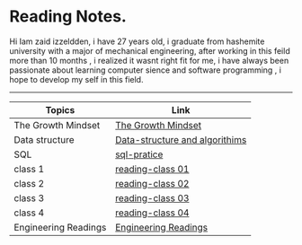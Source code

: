 # Reading Notes.

Hi Iam zaid izzeldden, i have 27 years old, i graduate from hashemite university with a major of mechanical engineering, after working in this feild more than 10 months , i realized it wasnt right fit for me, i have always been passionate about learning computer sience and software programming , i hope to develop my self in this field. 

---

| Topics                                        |                             Link                              |
| --------------------------------------------- |---------------------------------------------------------------|
|The Growth Mindset                             |  [The Growth Mindset](grouthMindmd)                           |
|Data structure                                 |  [Data-structure and algorithims](data-tructure-algorithimsmd)|
|SQL                                            |  [sql-pratice](sql-practicingmd)                              |
|class 1                                        |  [reading-class 01](reading-class01md)                        |
|class 2                                        |  [reading-class 02](reading-class02md)                        |
|class 3                                        |  [reading-class 03](reading-class03md)                        |
|class 4                                        |  [reading-class 04](reading-class04.md)                       |
|Engineering Readings                           |  [Engineering Readings](engineering-reading.md)               |

